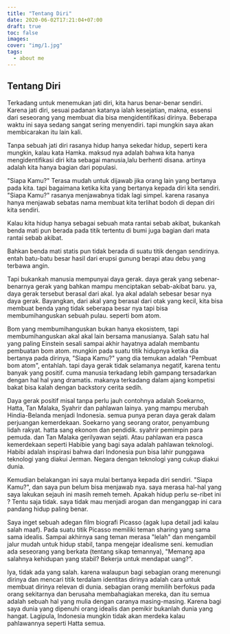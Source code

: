 ```yaml
---
title: "Tentang Diri"
date: 2020-06-02T17:21:04+07:00
draft: true
toc: false
images:
cover: "img/1.jpg"
tags:
  - about me
---
```


## Tentang Diri

Terkadang untuk menemukan jati diri, kita harus benar-benar sendiri. Karena jati diri, sesuai padanan katanya ialah kesejatian, makna, essensi dari seseorang yang membuat dia bisa mengidentifikasi dirinya. Beberapa waktu ini saya sedang sangat sering menyendiri. tapi mungkin saya akan membicarakan itu lain kali.

Tanpa sebuah jati diri rasanya hidup hanya sekedar hidup, seperti kera mungkin, kalau kata Hamka. maksud nya adalah bahwa kita hanya mengidentifikasi diri kita sebagai manusia,lalu berhenti disana. artinya adalah kita hanya bagian dari populasi.

"Siapa Kamu?" Terasa mudah untuk dijawab jika orang lain yang bertanya pada kita. tapi bagaimana ketika kita yang bertanya kepada diri kita sendiri. "Siapa Kamu?" rasanya menjawabnya tidak lagi simpel. karena rasanya hanya menjawab sebatas nama membuat kita terlihat bodoh di depan diri kita sendiri.

Kalau kita hidup hanya sebagai sebuah mata rantai sebab akibat, bukankah benda mati pun berada pada titik tertentu di bumi juga bagian dari mata rantai sebab akibat.

Bahkan benda mati statis pun tidak berada di suatu titik dengan sendirinya. entah batu-batu besar hasil dari erupsi gunung berapi atau debu yang terbawa angin.

Tapi bukankah manusia mempunyai daya gerak. daya gerak yang sebenar-benarnya gerak yang bahkan mampu menciptakan sebab-akibat baru. ya, daya gerak tersebut berasal dari akal. Iya akal adalah sebesar besar nya daya gerak. Bayangkan, dari akal yang berasal dari otak yang kecil, kita bisa membuat benda yang tidak seberapa besar nya tapi bisa membumihanguskan sebuah pulau. seperti bom atom.

Bom yang membumihanguskan bukan hanya ekosistem, tapi membumihanguskan akal akal lain bersama manusianya.
Salah satu hal yang paling Einstein sesali sampai akhir hayatnya adalah membantu pembuatan bom atom. mungkin pada suatu titik hidupnya ketika dia bertanya pada dirinya, "Siapa Kamu?" yang dia temukan adalah "Pembuat bom atom", entahlah.
tapi daya gerak tidak selamanya negatif, karena tentu banyak yang positif. cuma manusia terkadang lebih gampang tersadarkan dengan hal hal yang dramatis. makanya terkadang dalam ajang kompetisi bakat bisa kalah dengan backstory cerita sedih.

Daya gerak positif misal tanpa perlu jauh contohnya adalah Soekarno, Hatta, Tan Malaka, Syahrir dan pahlawan lainya. yang mampu merubah Hindia-Belanda menjadi Indonesia. semua punya peran daya gerak dalam perjuangan kemerdekaan. Soekarno yang seorang orator, penyambung lidah rakyat. hatta sang ekonom dan pendidik. syahrir pemimpin para pemuda. dan Tan Malaka gerilyawan sejati.
Atau pahlawan era pasca kemerdekaan seperti Habibie yang bagi saya adalah pahlawan teknologi. Habibi adalah inspirasi bahwa dari Indonesia pun bisa lahir punggawa teknologi yang diakui Jerman. Negara dengan teknologi yang cukup diakui dunia.

Kemudian belakangan ini saya mulai bertanya kepada diri sendiri. "Siapa Kamu?", dan saya pun belum bisa menjawab nya. saya merasa hal-hal yang saya lakukan sejauh ini masih remeh temeh.
Apakah hidup perlu se-ribet ini ? Tentu saja tidak. saya tidak mau menjadi arogan dan menganggap ini cara pandang hidup paling benar.

Saya inget sebuah adegan film biografi Picasso (agak lupa detail jadi kalau salah maaf). Pada suatu titik Picasso memiliki teman sharing yang sama sama idealis. Sampai akhirnya sang teman merasa "lelah" dan mengambil jalur mudah untuk hidup stabil, tanpa mengejar idealisme seni. kemudian ada seseorang yang berkata (tentang sikap temannya), "Memang apa salahnya kehidupan yang stabil? Bekerja untuk mendapat uang?".

Iya, tidak ada yang salah. karena walaupun bagi sebagian orang merenungi dirinya dan mencari titik terdalam identitas dirinya adalah cara untuk membuat dirinya relevan di dunia. sebagian orang memilih berfokus pada orang sekitarnya dan berusaha membahagiakan mereka, dan itu semua adalah sebuah hal yang mulia dengan caranya masing-masing. Karena bagi saya dunia yang dipenuhi orang idealis dan pemikir bukanlah dunia yang hangat. Lagipula, Indonesia mungkin tidak akan merdeka kalau pahlawannya seperti Hatta semua.
